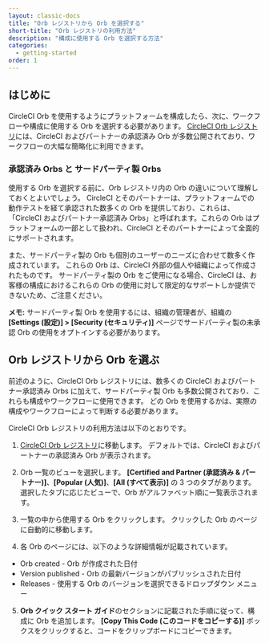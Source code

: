```yaml
---
layout: classic-docs
title: "Orb レジストリから Orb を選択する"
short-title: "Orb レジストリの利用方法"
description: "構成に使用する Orb を選択する方法"
categories:
  - getting-started
order: 1
---
```


## はじめに

CircleCI Orb を使用するようにプラットフォームを構成したら、次に、ワークフローや構成に使用する Orb を選択する必要があります。 [CircleCI Orb レジストリ](https://circleci.com/developer/orbs/)には、CircleCI およびパートナーの承認済み Orb が多数公開されており、ワークフローの大幅な簡略化に利用できます。

### 承認済み Orbs と サードパーティ製 Orbs

使用する Orb を選択する前に、Orb レジストリ内の Orb の違いについて理解しておくとよいでしょう。 CircleCI とそのパートナーは、プラットフォームでの動作テストを経て承認された数多くの Orb を提供しており、これらは、「CircleCI およびパートナー承認済み Orbs」と呼ばれます。これらの Orb はプラットフォームの一部として扱われ、CircleCI とそのパートナーによって全面的にサポートされます。

また、サードパーティ製の Orb も個別のユーザーのニーズに合わせて数多く作成されています。 これらの Orb は、CircleCI 外部の個人や組織によって作成されたものです。 サードパーティ製の Orb をご使用になる場合、CircleCI は、お客様の構成におけるこれらの Orb の使用に対して限定的なサポートしか提供できないため、ご注意ください。

**メモ:** サードパーティ製 Orb を使用するには、組織の管理者が、組織の **[Settings (設定)] > [Security (セキュリティ)]** ページでサードパーティ製の未承認 Orb の使用をオプトインする必要があります。

## Orb レジストリから Orb を選ぶ

前述のように、CircleCI Orb レジストリには、数多くの CircleCI およびパートナー承認済み Orbs に加えて、サードパーティ製 Orb も多数公開されており、これらも構成やワークフローに使用できます。 どの Orb を使用するかは、実際の構成やワークフローによって判断する必要があります。

CircleCI Orb レジストリの利用方法は以下のとおりです。

1) [CircleCI Orb レジストリ](https://circleci.com/developer/orbs/)に移動します。 デフォルトでは、CircleCI およびパートナーの承認済み Orb が表示されます。

2) Orb 一覧のビューを選択します。 **[Certified and Partner (承認済み & パートナー)]**、**[Popular (人気)]**、**[All (すべて表示)]** の 3 つのタブがあります。 選択したタブに応じたビューで、Orb がアルファベット順に一覧表示されます。

3) 一覧の中から使用する Orb をクリックします。 クリックした Orb のページに自動的に移動します。

4) 各 Orb のページには、以下のような詳細情報が記載されています。

* Orb created - Orb が作成された日付
* Version published - Orb の最新バージョンがパブリッシュされた日付
* Releases - 使用する Orb のバージョンを選択できるドロップダウン メニュー

5) **Orb クイック スタート ガイド**のセクションに記載された手順に従って、構成に Orb を追加します。 **[Copy This Code (このコードをコピーする)]** ボックスをクリックすると、コードをクリップボードにコピーできます。
